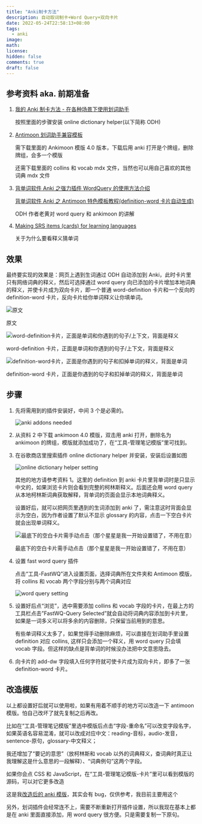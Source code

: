 ```yaml
---
title: "Anki制卡方法"
description: 自动取词制卡+Word Query+双向卡片
date: 2022-05-24T22:58:13+08:00
tags:
  - anki
image:
math:
license:
hidden: false
comments: true
draft: false
---
```


## 参考资料 aka. 前期准备

1. [我的 Anki 制卡方法 - 在各种场景下使用划词助手](https://plume.pullopen.xyz/~/Study/%E6%88%91%E7%9A%84Anki%E5%88%B6%E5%8D%A1%E6%96%B9%E6%B3%95)

   按照里面的步骤安装 online dictionary helper(以下简称 ODH)

2. [Antimoon 划词助手兼容模板](https://www.laohuang.net/20180108/antimoon-template-3/)

   需下载里面的 Ankimoon 模版 4.0 版本，下载后用 anki 打开是个牌组，删除牌组，会多一个模版

   还需下载里面的 collins 和 vocab mdx 文件，当然也可以用自己喜欢的其他词典 mdx 文件

3. [背单词软件 Anki 之强力插件 WordQuery 的使用方法介绍](https://www.bilibili.com/video/BV1qW411a7fZ)

   [背单词软件 Anki 之 Antimoon 特色模板教程(definition-word 卡片自动生成)](https://www.bilibili.com/video/BV1zW411a7Dz)

   ODH 作者老黄对 word query 和 ankimoon 的讲解

4. [Making SRS items (cards) for learning languages](https://www.antimoon.com/how/usingsm-makeitems.htm)

   关于为什么要看释义猜单词

## 效果

最终要实现的效果是：网页上遇到生词通过 ODH 自动添加到 Anki，此时卡片里只有网络词典的释义，然后可选择通过 word query 向已添加的卡片增加本地词典的释义，并使卡片成为双向卡片，即一个普通 word-definition 卡片和一个反向的 definition-word 卡片，反向卡片给你单词释义让你填单词。

![原文](article-example.png)

原文

![word-definition卡片，正面是单词和你遇到的句子/上下文，背面是释义](word-definition-card.png)

word-definition 卡片，正面是单词和你遇到的句子/上下文，背面是释义

![definition-word卡片，正面是你遇到的句子和扣掉单词的释义，背面是单词](definition-word-card.png)

definition-word 卡片，正面是你遇到的句子和扣掉单词的释义，背面是单词

## 步骤

1. 先将需用到的插件安装好，中间 3 个是必需的。

   ![anki addons needed](anki-add-ons-needed.png)

2. 从资料 2 中下载 ankimoon 4.0 模版，双击用 anki 打开，删除名为 ankimoon 的牌组，模版就添加成功了，在“工具-管理笔记模版”里可找到。
3. 在谷歌商店里搜索插件 online dictionary helper 并安装，安装后设置如图

   ![online dictionary helper setting](online-dict-setting.png)

   其他的地方请参考资料 1。这里的 definition 到 anki 卡片里背单词时是只显示中文的，如果浏览卡片则会看到完整的柯林斯释义。后面还会用 word query 从本地柯林斯词典获取解释，背单词的页面会显示本地词典释义。

   设置好后，就可以把网页里遇到的生词添加到 anki 了，需注意这时背面会显示为空白，因为作者设置了默认不显示 glossary 的内容，点击一下空白卡片就会出现单词释义。

   ![最底下的空白卡片需手动点击（那个星星是我一开始设置错了，不用在意）](card-added-online.png)

   最底下的空白卡片需手动点击（那个星星是我一开始设置错了，不用在意）

4. 设置 fast word query 插件

   点击“工具-FastWQ”进入设置页面，选择词典所在文件夹和 Antimoon 模版，将 collins 和 vocab 两个字段分别与两个词典对应

   ![word query setting](word-query-setting.png)

5. 设置好后点“浏览”，选中需要添加 collins 和 vocab 字段的卡片，在最上方的工具栏点击”FastWQ-Query Selected”就会自动将词典内容添加到卡片里，如果是一词多义可以将多余的内容删除，只保留当前用到的意思。

   有些单词释义太多了，如果觉得手动删除麻烦，可以直接在划词助手里设置 definition 对应 collins, 这样只会添加一个释义，用 word query 只会填 vocab 字段。但这样的缺点是背单词的时候没办法把中文意思隐去。

6. 向卡片的 add-dw 字段填入任何字符就可使卡片成为双向卡片，即多了一张 definition-word 卡片。

## 改造模版

以上都设置好后就可以使用啦，如果有用着不顺手的地方可以改造一下 antimoon 模版。怕自己改坏了就先复制之后再改。

比如在“工具-管理笔记模版”里选中模版后点击“字段-重命名”可以改变字段名字，如果英语名容易混淆，就可以改成对应中文：reading-音标，audio-发音，sentence-原句，glossary-中文释义；

我还增加了“要记的意思”（放柯林斯和 vocab 以外的词典释义，查词典时真正让我理解这是什么意思的一段解释）、“词典例句”这两个字段。

如果你会点 CSS 和 JavaScript，在“工具-管理笔记模版-卡片”里可以看到模版的源码，可以对它更多改造

这是我[改造后的 anki 模版](https://drive.google.com/file/d/1DmvE-AiS4BC1UcuSk2HrpqEns76ZwnOu/view?usp=sharing)，其实会有 bug，仅供参考，我目前主要用这个

另外，划词插件会经常连不上，需要不断重新打开插件设置，所以我现在基本上都是在 anki 里面直接添加，用 word query 很方便。只是需要复制一下原句。
